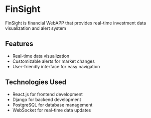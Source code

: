 # FinSight
FinSight is financial WebAPP that provides real-time investment data visualization and alert system

## Features
- Real-time data visualization
- Customizable alerts for market changes
- User-friendly interface for easy navigation

## Technologies Used
- React.js for frontend development
- Django for backend development
- PostgreSQL for database management
- WebSocket for real-time data updates